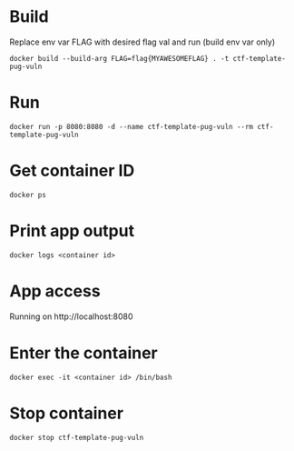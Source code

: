 # Build
Replace env var FLAG with desired flag val and run (build env var only)

```
docker build --build-arg FLAG=flag{MYAWESOMEFLAG} . -t ctf-template-pug-vuln
```

# Run
```
docker run -p 8080:8080 -d --name ctf-template-pug-vuln --rm ctf-template-pug-vuln
```

# Get container ID
```
docker ps
```

# Print app output
```
docker logs <container id>
```

# App access
Running on http://localhost:8080

# Enter the container
```
docker exec -it <container id> /bin/bash
```

# Stop container
```
docker stop ctf-template-pug-vuln
```